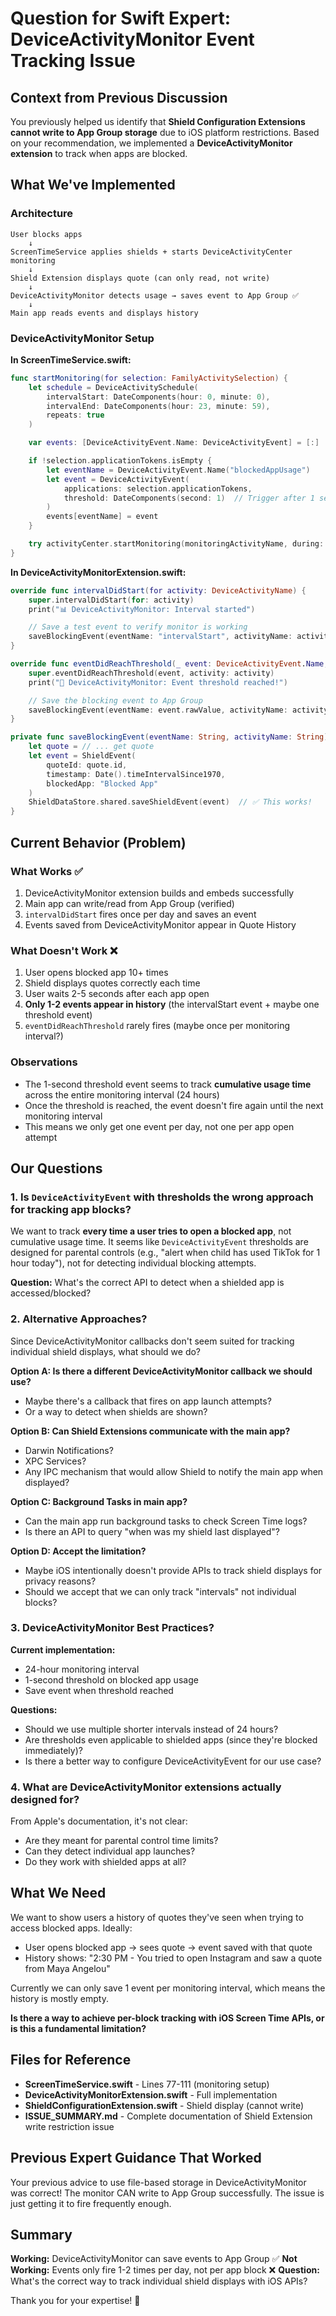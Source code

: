 # Question for Swift Expert: DeviceActivityMonitor Event Tracking Issue

## Context from Previous Discussion

You previously helped us identify that **Shield Configuration Extensions cannot write to App Group storage** due to iOS platform restrictions. Based on your recommendation, we implemented a **DeviceActivityMonitor extension** to track when apps are blocked.

## What We've Implemented

### Architecture
```
User blocks apps
    ↓
ScreenTimeService applies shields + starts DeviceActivityCenter monitoring
    ↓
Shield Extension displays quote (can only read, not write)
    ↓
DeviceActivityMonitor detects usage → saves event to App Group ✅
    ↓
Main app reads events and displays history
```

### DeviceActivityMonitor Setup

**In ScreenTimeService.swift:**
```swift
func startMonitoring(for selection: FamilyActivitySelection) {
    let schedule = DeviceActivitySchedule(
        intervalStart: DateComponents(hour: 0, minute: 0),
        intervalEnd: DateComponents(hour: 23, minute: 59),
        repeats: true
    )

    var events: [DeviceActivityEvent.Name: DeviceActivityEvent] = [:]

    if !selection.applicationTokens.isEmpty {
        let eventName = DeviceActivityEvent.Name("blockedAppUsage")
        let event = DeviceActivityEvent(
            applications: selection.applicationTokens,
            threshold: DateComponents(second: 1)  // Trigger after 1 second
        )
        events[eventName] = event
    }

    try activityCenter.startMonitoring(monitoringActivityName, during: schedule, events: events)
}
```

**In DeviceActivityMonitorExtension.swift:**
```swift
override func intervalDidStart(for activity: DeviceActivityName) {
    super.intervalDidStart(for: activity)
    print("📊 DeviceActivityMonitor: Interval started")

    // Save a test event to verify monitor is working
    saveBlockingEvent(eventName: "intervalStart", activityName: activity.rawValue)
}

override func eventDidReachThreshold(_ event: DeviceActivityEvent.Name, activity: DeviceActivityName) {
    super.eventDidReachThreshold(event, activity: activity)
    print("🚨 DeviceActivityMonitor: Event threshold reached!")

    // Save the blocking event to App Group
    saveBlockingEvent(eventName: event.rawValue, activityName: activity.rawValue)
}

private func saveBlockingEvent(eventName: String, activityName: String) {
    let quote = // ... get quote
    let event = ShieldEvent(
        quoteId: quote.id,
        timestamp: Date().timeIntervalSince1970,
        blockedApp: "Blocked App"
    )
    ShieldDataStore.shared.saveShieldEvent(event)  // ✅ This works!
}
```

## Current Behavior (Problem)

### What Works ✅
1. DeviceActivityMonitor extension builds and embeds successfully
2. Main app can write/read from App Group (verified)
3. `intervalDidStart` fires once per day and saves an event
4. Events saved from DeviceActivityMonitor appear in Quote History

### What Doesn't Work ❌
1. User opens blocked app 10+ times
2. Shield displays quotes correctly each time
3. User waits 2-5 seconds after each app open
4. **Only 1-2 events appear in history** (the intervalStart event + maybe one threshold event)
5. `eventDidReachThreshold` rarely fires (maybe once per monitoring interval?)

### Observations
- The 1-second threshold event seems to track **cumulative usage time** across the entire monitoring interval (24 hours)
- Once the threshold is reached, the event doesn't fire again until the next monitoring interval
- This means we only get one event per day, not one per app open attempt

## Our Questions

### 1. Is `DeviceActivityEvent` with thresholds the wrong approach for tracking app blocks?

We want to track **every time a user tries to open a blocked app**, not cumulative usage time. It seems like `DeviceActivityEvent` thresholds are designed for parental controls (e.g., "alert when child has used TikTok for 1 hour today"), not for detecting individual blocking attempts.

**Question:** What's the correct API to detect when a shielded app is accessed/blocked?

### 2. Alternative Approaches?

Since DeviceActivityMonitor callbacks don't seem suited for tracking individual shield displays, what should we do?

**Option A: Is there a different DeviceActivityMonitor callback we should use?**
- Maybe there's a callback that fires on app launch attempts?
- Or a way to detect when shields are shown?

**Option B: Can Shield Extensions communicate with the main app?**
- Darwin Notifications?
- XPC Services?
- Any IPC mechanism that would allow Shield to notify the main app when displayed?

**Option C: Background Tasks in main app?**
- Can the main app run background tasks to check Screen Time logs?
- Is there an API to query "when was my shield last displayed"?

**Option D: Accept the limitation?**
- Maybe iOS intentionally doesn't provide APIs to track shield displays for privacy reasons?
- Should we accept that we can only track "intervals" not individual blocks?

### 3. DeviceActivityMonitor Best Practices?

**Current implementation:**
- 24-hour monitoring interval
- 1-second threshold on blocked app usage
- Save event when threshold reached

**Questions:**
- Should we use multiple shorter intervals instead of 24 hours?
- Are thresholds even applicable to shielded apps (since they're blocked immediately)?
- Is there a better way to configure DeviceActivityEvent for our use case?

### 4. What are DeviceActivityMonitor extensions actually designed for?

From Apple's documentation, it's not clear:
- Are they meant for parental control time limits?
- Can they detect individual app launches?
- Do they work with shielded apps at all?

## What We Need

We want to show users a history of quotes they've seen when trying to access blocked apps. Ideally:
- User opens blocked app → sees quote → event saved with that quote
- History shows: "2:30 PM - You tried to open Instagram and saw a quote from Maya Angelou"

Currently we can only save 1 event per monitoring interval, which means the history is mostly empty.

**Is there a way to achieve per-block tracking with iOS Screen Time APIs, or is this a fundamental limitation?**

## Files for Reference

- **ScreenTimeService.swift** - Lines 77-111 (monitoring setup)
- **DeviceActivityMonitorExtension.swift** - Full implementation
- **ShieldConfigurationExtension.swift** - Shield display (cannot write)
- **ISSUE_SUMMARY.md** - Complete documentation of Shield Extension write restriction issue

## Previous Expert Guidance That Worked

Your previous advice to use file-based storage in DeviceActivityMonitor was correct! The monitor CAN write to App Group successfully. The issue is just getting it to fire frequently enough.

## Summary

**Working:** DeviceActivityMonitor can save events to App Group ✅
**Not Working:** Events only fire 1-2 times per day, not per app block ❌
**Question:** What's the correct way to track individual shield displays with iOS APIs?

Thank you for your expertise! 🙏
